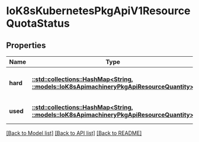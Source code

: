 # IoK8sKubernetesPkgApiV1ResourceQuotaStatus

## Properties
Name | Type | Description | Notes
------------ | ------------- | ------------- | -------------
**hard** | [**::std::collections::HashMap<String, ::models::IoK8sApimachineryPkgApiResourceQuantity>**](io.k8s.apimachinery.pkg.api.resource.Quantity.md) | Hard is the set of enforced hard limits for each named resource. More info: https://git.k8s.io/community/contributors/design-proposals/admission_control_resource_quota.md | [optional] [default to null]
**used** | [**::std::collections::HashMap<String, ::models::IoK8sApimachineryPkgApiResourceQuantity>**](io.k8s.apimachinery.pkg.api.resource.Quantity.md) | Used is the current observed total usage of the resource in the namespace. | [optional] [default to null]

[[Back to Model list]](../README.md#documentation-for-models) [[Back to API list]](../README.md#documentation-for-api-endpoints) [[Back to README]](../README.md)


